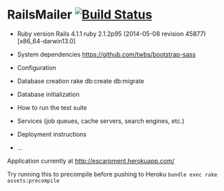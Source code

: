# RailsMailer [![Build Status](https://api.shippable.com/projects/53a4a17b78202e6d011ebdad/badge/master)](https://www.shippable.com/projects/53a4a17b78202e6d011ebdad)

* Ruby version
Rails 4.1.1
ruby 2.1.2p95 (2014-05-08 revision 45877) [x86_64-darwin13.0]

* System dependencies
https://github.com/twbs/bootstrap-sass

* Configuration

* Database creation
rake db:create db:migrate

* Database initialization

* How to run the test suite

* Services (job queues, cache servers, search engines, etc.)

* Deployment instructions

* ...

Application currently at http://escarpment.herokuapp.com/


Try running this to precompile before pushing to Heroku `bundle exec rake assets:precompile`
